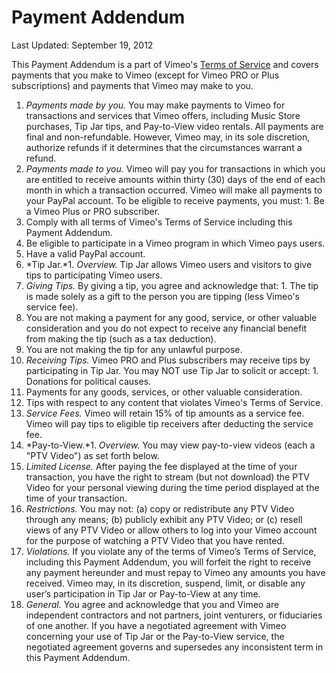 Payment Addendum
================

Last Updated: September 19, 2012

This Payment Addendum is a part of Vimeo's [Terms of Service](/terms) and covers payments that you make to Vimeo (except for Vimeo PRO or Plus subscriptions) and payments that Vimeo may make to you.

1. *Payments made by you.* You may make payments to Vimeo for transactions and services that Vimeo offers, including Music Store purchases, Tip Jar tips, and Pay-to-View video rentals. All payments are final and non-refundable. However, Vimeo may, in its sole discretion, authorize refunds if it determines that the circumstances warrant a refund.
2. *Payments made to you.* Vimeo will pay you for transactions in which you are entitled to receive amounts within thirty (30) days of the end of each month in which a transaction occurred. Vimeo will make all payments to your PayPal account. To be eligible to receive payments, you must: 1. Be a Vimeo Plus or PRO subscriber.
2. Comply with all terms of Vimeo's Terms of Service including this Payment Addendum.
3. Be eligible to participate in a Vimeo program in which Vimeo pays users.
4. Have a valid PayPal account.
3. *Tip Jar.*1. *Overview.* Tip Jar allows Vimeo users and visitors to give tips to participating Vimeo users.
2. *Giving Tips.* By giving a tip, you agree and acknowledge that: 1. The tip is made solely as a gift to the person you are tipping (less Vimeo's service fee).
2. You are not making a payment for any good, service, or other valuable consideration and you do not expect to receive any financial benefit from making the tip (such as a tax deduction).
3. You are not making the tip for any unlawful purpose.
3. *Receiving Tips.* Vimeo PRO and Plus subscribers may receive tips by participating in Tip Jar. You may NOT use Tip Jar to solicit or accept: 1. Donations for political causes.
2. Payments for any goods, services, or other valuable consideration.
3. Tips with respect to any content that violates Vimeo's Terms of Service.
4. *Service Fees.* Vimeo will retain 15% of tip amounts as a service fee. Vimeo will pay tips to eligible tip receivers after deducting the service fee.
4. *Pay-to-View.*1. *Overview.* You may view pay-to-view videos (each a "PTV Video") as set forth below.
2. *Limited License.* After paying the fee displayed at the time of your transaction, you have the right to stream (but not download) the PTV Video for your personal viewing during the time period displayed at the time of your transaction.
3. *Restrictions.* You may not: (a) copy or redistribute any PTV Video through any means; (b) publicly exhibit any PTV Video; or (c) resell views of any PTV Video or allow others to log into your Vimeo account for the purpose of watching a PTV Video that you have rented.
5. *Violations.* If you violate any of the terms of Vimeo’s Terms of Service, including this Payment Addendum, you will forfeit the right to receive any payment hereunder and must repay to Vimeo any amounts you have received. Vimeo may, in its discretion, suspend, limit, or disable any user’s participation in Tip Jar or Pay-to-View at any time.
6. *General.* You agree and acknowledge that you and Vimeo are independent contractors and not partners, joint venturers, or fiduciaries of one another. If you have a negotiated agreement with Vimeo concerning your use of Tip Jar or the Pay-to-View service, the negotiated agreement governs and supersedes any inconsistent term in this Payment Addendum.